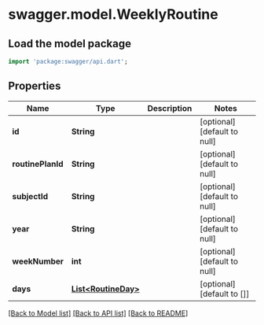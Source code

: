 # swagger.model.WeeklyRoutine

## Load the model package
```dart
import 'package:swagger/api.dart';
```

## Properties
Name | Type | Description | Notes
------------ | ------------- | ------------- | -------------
**id** | **String** |  | [optional] [default to null]
**routinePlanId** | **String** |  | [optional] [default to null]
**subjectId** | **String** |  | [optional] [default to null]
**year** | **String** |  | [optional] [default to null]
**weekNumber** | **int** |  | [optional] [default to null]
**days** | [**List&lt;RoutineDay&gt;**](RoutineDay.md) |  | [optional] [default to []]

[[Back to Model list]](README.md#documentation-for-models) [[Back to API list]](README.md#documentation-for-api-endpoints) [[Back to README]](README.md)


